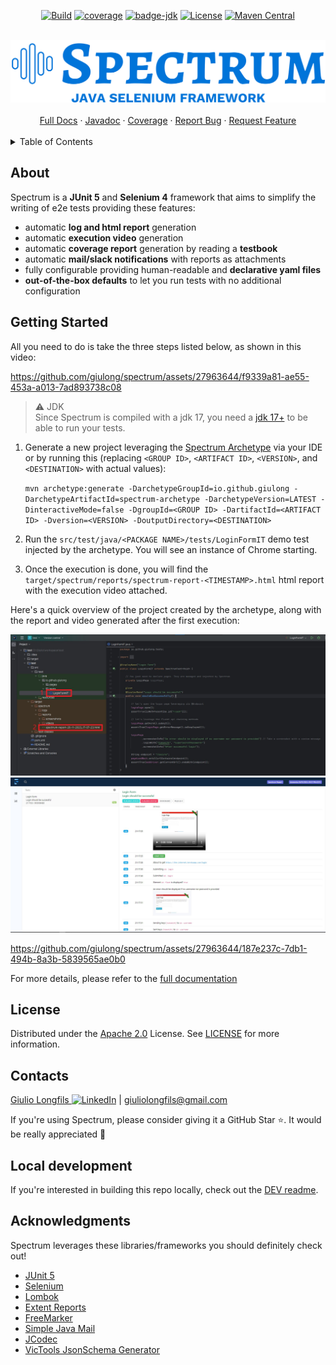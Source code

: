 <div align="center">

[![Build](https://github.com/giulong/spectrum/actions/workflows/build.yml/badge.svg?branch=develop)](https://github.com/giulong/spectrum/actions?query=branch%3Adevelop)
[![coverage](https://giulong.github.io/spectrum/badges/jacoco.svg)](https://giulong.github.io/spectrum/jacoco/)
[![badge-jdk](https://img.shields.io/badge/jdk-17-blue.svg)](https://www.oracle.com/java/technologies/javase-downloads.html)
[![License](https://img.shields.io/badge/License-Apache_2.0-blue.svg)](https://opensource.org/licenses/Apache-2.0)
[![Maven Central](https://img.shields.io/maven-central/v/io.github.giulong/spectrum.svg)](https://search.maven.org/search?q=g:io.github.giulong%20a:spectrum)

<br />
<img src="src/main/resources/images/spectrum-logo.png" alt="Spectrum logo">

<br/>
<br/>
<div>
<a href="https://giulong.github.io/spectrum/" target="_blank">Full Docs</a>
·
<a href="https://giulong.github.io/spectrum/apidocs/" target="_blank">Javadoc</a>
·
<a href="https://giulong.github.io/spectrum/jacoco/" target="_blank">Coverage</a>
·
<a href="https://github.com/giulong/spectrum/issues/new?assignees=giulong&labels=&projects=&template=bug_report.md&title=%5BBUG%5D+%3CProvide+a+short+title%3E" target="_blank">Report Bug</a>
·
<a href="https://github.com/giulong/spectrum/issues/new?assignees=giulong&labels=&projects=&template=feature_request.md&title=%5BRFE%5D+%3CProvide+a+short+title%3E" target="_blank">Request Feature</a>

</div>
</div>
<br/>

<details>
  <summary>Table of Contents</summary>
  <ol>
    <li><a href="#about">About</a></li>
    <li><a href="#getting-started">Getting Started</a></li>
    <li><a href="#license">License</a></li>
    <li><a href="#contacts">Contacts</a></li>
    <li><a href="#local-development">Local Development</a></li>
    <li><a href="#acknowledgments">Acknowledgments</a></li>
  </ol>
</details>

## About

Spectrum is a **JUnit 5** and **Selenium 4** framework that aims to simplify the writing of e2e tests providing these features:

* automatic **log and html report** generation
* automatic **execution video** generation
* automatic **coverage report** generation by reading a **testbook**
* automatic **mail/slack notifications** with reports as attachments
* fully configurable providing human-readable and **declarative yaml files**
* **out-of-the-box defaults** to let you run tests with no additional configuration

## Getting Started

All you need to do is take the three steps listed below, as shown in this video:

https://github.com/giulong/spectrum/assets/27963644/f9339a81-ae55-453a-a013-7ad893738c08

> ⚠️ JDK<br/>
> Since Spectrum is compiled with a jdk 17, you need a [jdk 17+](https://jdk.java.net/java-se-ri/17) to be able to run your tests.

1. Generate a new project leveraging the [Spectrum Archetype](https://mvnrepository.com/artifact/io.github.giulong/spectrum-archetype) via your IDE or by running this (replacing `<GROUP ID>`, `<ARTIFACT ID>`, `<VERSION>`, and `<DESTINATION>` with actual values):

    `mvn archetype:generate -DarchetypeGroupId=io.github.giulong -DarchetypeArtifactId=spectrum-archetype -DarchetypeVersion=LATEST -DinteractiveMode=false -DgroupId=<GROUP ID> -DartifactId=<ARTIFACT ID> -Dversion=<VERSION> -DoutputDirectory=<DESTINATION>`
2. Run the `src/test/java/<PACKAGE NAME>/tests/LoginFormIT` demo test injected by the archetype. You will see an instance of Chrome starting.
3. Once the execution is done, you will find the `target/spectrum/reports/spectrum-report-<TIMESTAMP>.html` html report with the execution video attached.

Here's a quick overview of the project created by the archetype, along with the report and video generated after the first execution:

![LoginFormIT](src/main/resources/images/login-form-it.jpg)
![Extent Report](src/main/resources/images/login-form-it-extent-report.jpg)

https://github.com/giulong/spectrum/assets/27963644/187e237c-7db1-494b-8a3b-5839565ae0b0

For more details, please refer to the [full documentation](https://giulong.github.io/spectrum/)

## License

Distributed under the [Apache 2.0](https://www.apache.org/licenses/LICENSE-2.0) License. See [LICENSE](LICENSE) for more information.

## Contacts

[Giulio Longfils ![LinkedIn](https://i.stack.imgur.com/gVE0j.png)](https://www.linkedin.com/in/giuliolongfils/) | [giuliolongfils@gmail.com](mailto:giuliolongfils@gmail.com)

If you're using Spectrum, please consider giving it a GitHub Star ⭐. It would be really appreciated 🙏

## Local development

If you're interested in building this repo locally, check out the [DEV readme](DEV.md).

## Acknowledgments

Spectrum leverages these libraries/frameworks you should definitely check out!

* [JUnit 5](https://junit.org/junit5/docs/current/user-guide/)
* [Selenium](https://www.selenium.dev/)
* [Lombok](https://projectlombok.org/)
* [Extent Reports](https://www.extentreports.com/)
* [FreeMarker](https://freemarker.apache.org/)
* [Simple Java Mail](https://www.simplejavamail.org/)
* [JCodec](http://www.jcodec.org/)
* [VicTools JsonSchema Generator](https://victools.github.io/jsonschema-generator/#introduction)
